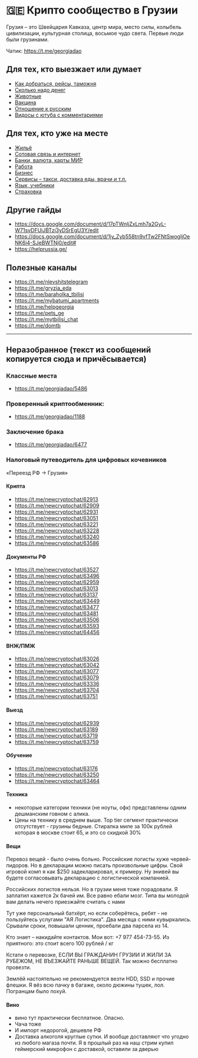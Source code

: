 # 🇬🇪 Крипто сообщество в Грузии

Грузия – это Швейцария Кавказа, центр мира, место силы, колыбель цивилизации, культурная столица, восьмое чудо света. Первые люди были грузинами.

Чатик: https://t.me/georgiadao

## Для тех, кто выезжает или думает
* [Как добраться, рейсы, таможня](/fly)
* [Сколько надо денег](/budget)
* [Животные](/pets)
* [Вакцина](/covid)
* [Отношение к русским](/attitude)
* [Видосы с ютуба с комментариями](/bloggers)

## Для тех, кто уже на месте
* [Жильё](/flats)
* [Сотовая связь и интернет](/mobile)
* [Банки, валюта, карты МИР](/banks)
* [Работа](/work)
* [Бизнес](/business)
* [Сервисы – такси, доставка еды, врачи и т.п.](/services)
* [Язык, учебники](/tutorials)
* [Страховка](/insurance)

## Другие гайды
* https://docs.google.com/document/d/17pTWnljZxLmh7a2GyL-W71svDFUiJBTzj3yDSrEgU3Y/edit
* https://docs.google.com/document/d/1jy_Zyb558tn9vfTw2FNtSwogIjOeNK6i4-SJeBWTNj0/edit#
* https://helprussia.ge/

## Полезные каналы
* https://t.me/nlevshitstelegram
* https://t.me/gryzia_eda
* https://t.me/baraholka_tbilisi
* https://t.me/mybatumi_apartments
* https://t.me/helpgeorgia
* https://t.me/pets_ge
* https://t.me/mytbilisi_chat
* https://t.me/domtb

---
## Неразобранное (текст из сообщений копируется сюда и причёсывается)

### Классные места
* https://t.me/georgiadao/5486

### Проверенный криптообменник:
* https://t.me/georgiadao/1188

### Заключение брака
* https://t.me/georgiadao/6477

### Налоговый путеводитель для цифровых кочевников
«Переезд РФ -> Грузия»

#### Крипта
* https://t.me/newcryptochat/62913
* https://t.me/newcryptochat/62909
* https://t.me/newcryptochat/62931
* https://t.me/newcryptochat/63051
* https://t.me/newcryptochat/63221
* https://t.me/newcryptochat/63228
* https://t.me/newcryptochat/63240
* https://t.me/newcryptochat/63586

#### Документы РФ
* https://t.me/newcryptochat/63527
* https://t.me/newcryptochat/63496
* https://t.me/newcryptochat/62959
* https://t.me/newcryptochat/63013
* https://t.me/newcryptochat/63137
* https://t.me/newcryptochat/63449
* https://t.me/newcryptochat/63477
* https://t.me/newcryptochat/63481
* https://t.me/newcryptochat/63506
* https://t.me/newcryptochat/63593
* https://t.me/newcryptochat/64456

#### ВНЖ/ПМЖ
* https://t.me/newcryptochat/63026
* https://t.me/newcryptochat/63042
* https://t.me/newcryptochat/63077
* https://t.me/newcryptochat/63079
* https://t.me/newcryptochat/63336
* https://t.me/newcryptochat/63704
* https://t.me/newcryptochat/63751

#### Выезд
* https://t.me/newcryptochat/62939
* https://t.me/newcryptochat/63189
* https://t.me/newcryptochat/63719
* https://t.me/newcryptochat/63759

#### Обучение
* https://t.me/newcryptochat/63176
* https://t.me/newcryptochat/63250
* https://t.me/newcryptochat/63464

#### Техника
* некоторые категории техники (не ноуты, офк) представлены одним дешманским говном с алика.
* Цены на технику в среднем выше. Top tier сегмент практически отсутствует - грузины бедные. Стиралка миле за 100к рублей которая в москве стоит 65, и это со скидкой 30%

#### Вещи
Перевоз вещей - было очень больно. Российские логисты хуже червей-пидоров. Но в декларации можно писать произвольные цифры. Свой игровой комп я как $250 задекларировал, к примеру. Ну энивей вы будете согласовывать декларацию с логистической компанией.

Российских логистов нельзя. Но в грузии меня тоже порадовали. Я заплатил кажется 2к бачей им. Все равно ебали мозг. Типа вы молодой вам делать нечего приезжайте считать с нами

Тут уже персональный батхёрт, но если соберётесь, ребят - не пользуйтесь услугами "АЯ Логистика". Два месяца с ними кувыркались. Срывали сроки, повышали ценник, проебали два парсела из 14.

Кто знает – накидайте контактов. Мои вот: +7 977 454-73-55. Из приятного: это стоит всего 100 рублей / кг

Кстати о перевозке, ЕСЛИ ВЫ ГРАЖДАНИН ГРУЗИИ И ЖИЛИ ЗА РУБЕЖОМ, НЕ ВЪЕЗЖАЙТЕ РАНЬШЕ ВЕЩЕЙ. Так можно бесплатно провезти.

Землёй настоятельно не рекомендуется везти HDD, SSD и прочие флешки. Я вёз всю пачку в багаже, около дюжины тушек, лол. Погранцам было похуй.

#### Вино
* вино тут практически бесплатное. Опасно.
* Чача тоже
* И импорт недорогой, дешевле РФ
* Доставка алкоголя круглые сутки. И вообще доставляют что угодно из любого магаза почти. Я в прошлый раз на наш стрим купил геймерский микрофон с доставкой, оставили за дверью
